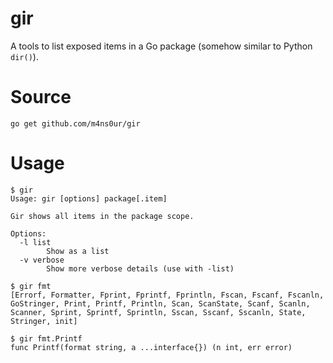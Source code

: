 # gir
A tools to list exposed items in a Go package (somehow similar to Python `dir()`).

# Source
`go get github.com/m4ns0ur/gir`

# Usage
```
$ gir
Usage: gir [options] package[.item]

Gir shows all items in the package scope.

Options:
  -l list
    	Show as a list
  -v verbose
    	Show more verbose details (use with -list)
```
```
$ gir fmt
[Errorf, Formatter, Fprint, Fprintf, Fprintln, Fscan, Fscanf, Fscanln, GoStringer, Print, Printf, Println, Scan, ScanState, Scanf, Scanln, Scanner, Sprint, Sprintf, Sprintln, Sscan, Sscanf, Sscanln, State, Stringer, init]
```
```
$ gir fmt.Printf
func Printf(format string, a ...interface{}) (n int, err error)
```

